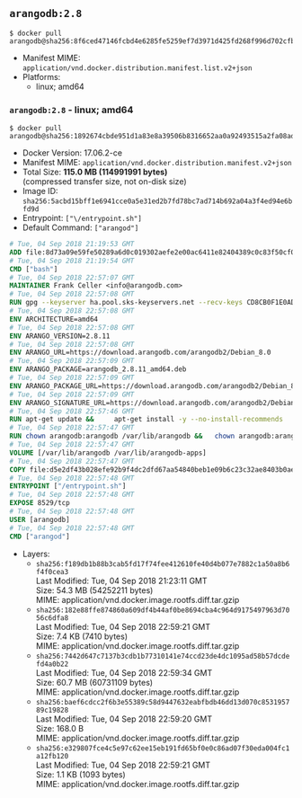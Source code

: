 ## `arangodb:2.8`

```console
$ docker pull arangodb@sha256:8f6ced47146fcbd4e6285fe5259ef7d3971d425fd268f996d702cfb3b11b2a9b
```

-	Manifest MIME: `application/vnd.docker.distribution.manifest.list.v2+json`
-	Platforms:
	-	linux; amd64

### `arangodb:2.8` - linux; amd64

```console
$ docker pull arangodb@sha256:1892674cbde951d1a83e8a39506b8316652aa0a92493515a2fa08ad37afc1925
```

-	Docker Version: 17.06.2-ce
-	Manifest MIME: `application/vnd.docker.distribution.manifest.v2+json`
-	Total Size: **115.0 MB (114991991 bytes)**  
	(compressed transfer size, not on-disk size)
-	Image ID: `sha256:5acbd15bff1e6941cce0a5e31ed2b7fd78bc7ad714b692a04a3f4ed94e6bfd9d`
-	Entrypoint: `["\/entrypoint.sh"]`
-	Default Command: `["arangod"]`

```dockerfile
# Tue, 04 Sep 2018 21:19:53 GMT
ADD file:8d73a09e59fe50289a6d0c019302aefe2e00ac6411e82404389c0c83f50cf08a in / 
# Tue, 04 Sep 2018 21:19:54 GMT
CMD ["bash"]
# Tue, 04 Sep 2018 22:57:07 GMT
MAINTAINER Frank Celler <info@arangodb.com>
# Tue, 04 Sep 2018 22:57:08 GMT
RUN gpg --keyserver ha.pool.sks-keyservers.net --recv-keys CD8CB0F1E0AD5B52E93F41E7EA93F5E56E751E9B
# Tue, 04 Sep 2018 22:57:08 GMT
ENV ARCHITECTURE=amd64
# Tue, 04 Sep 2018 22:57:08 GMT
ENV ARANGO_VERSION=2.8.11
# Tue, 04 Sep 2018 22:57:08 GMT
ENV ARANGO_URL=https://download.arangodb.com/arangodb2/Debian_8.0
# Tue, 04 Sep 2018 22:57:09 GMT
ENV ARANGO_PACKAGE=arangodb_2.8.11_amd64.deb
# Tue, 04 Sep 2018 22:57:09 GMT
ENV ARANGO_PACKAGE_URL=https://download.arangodb.com/arangodb2/Debian_8.0/amd64/arangodb_2.8.11_amd64.deb
# Tue, 04 Sep 2018 22:57:09 GMT
ENV ARANGO_SIGNATURE_URL=https://download.arangodb.com/arangodb2/Debian_8.0/amd64/arangodb_2.8.11_amd64.deb.asc
# Tue, 04 Sep 2018 22:57:46 GMT
RUN apt-get update &&     apt-get install -y --no-install-recommends         libgoogle-perftools4         ca-certificates         pwgen         wget     &&     rm -rf /var/lib/apt/lists/* &&     wget ${ARANGO_SIGNATURE_URL} &&           wget ${ARANGO_PACKAGE_URL} &&             gpg --verify ${ARANGO_PACKAGE}.asc &&     dpkg -i ${ARANGO_PACKAGE} &&     sed -ri         -e 's!127\.0\.0\.1!0.0.0.0!g'         -e 's!^(file\s*=).*!\1 -!'         -e 's!^#\s*uid\s*=.*!uid = arangodb!'         -e 's!^#\s*gid\s*=.*!gid = arangodb!'         /etc/arangodb/arangod.conf     &&     apt-get purge -y --auto-remove ca-certificates wget &&     rm -f ${ARANGO_PACKAGE}*
# Tue, 04 Sep 2018 22:57:47 GMT
RUN chown arangodb:arangodb /var/lib/arangodb &&   chown arangodb:arangodb /var/lib/arangodb-apps
# Tue, 04 Sep 2018 22:57:47 GMT
VOLUME [/var/lib/arangodb /var/lib/arangodb-apps]
# Tue, 04 Sep 2018 22:57:47 GMT
COPY file:d5e2df43b028efe92b9f4dc2dfd67aa54840beb1e09b6c23c32ae8403b0ae7e4 in /entrypoint.sh 
# Tue, 04 Sep 2018 22:57:48 GMT
ENTRYPOINT ["/entrypoint.sh"]
# Tue, 04 Sep 2018 22:57:48 GMT
EXPOSE 8529/tcp
# Tue, 04 Sep 2018 22:57:48 GMT
USER [arangodb]
# Tue, 04 Sep 2018 22:57:48 GMT
CMD ["arangod"]
```

-	Layers:
	-	`sha256:f189db1b88b3cab5fd17f74fee412610fe40d4b077e7882c1a50a8b6f4f0cea3`  
		Last Modified: Tue, 04 Sep 2018 21:23:11 GMT  
		Size: 54.3 MB (54252211 bytes)  
		MIME: application/vnd.docker.image.rootfs.diff.tar.gzip
	-	`sha256:182e88ffe874860a609df4b44af0be8694cba4c964d9175497963d7056c6dfa8`  
		Last Modified: Tue, 04 Sep 2018 22:59:21 GMT  
		Size: 7.4 KB (7410 bytes)  
		MIME: application/vnd.docker.image.rootfs.diff.tar.gzip
	-	`sha256:7442d647c7137b3cdb1b77310141e74ccd23de4dc1095ad58b57dcdefd4a0b22`  
		Last Modified: Tue, 04 Sep 2018 22:59:34 GMT  
		Size: 60.7 MB (60731109 bytes)  
		MIME: application/vnd.docker.image.rootfs.diff.tar.gzip
	-	`sha256:baef6cdcc2f6b3e55389c58d9447632eabfbdb46dd13d070c853195789c19828`  
		Last Modified: Tue, 04 Sep 2018 22:59:20 GMT  
		Size: 168.0 B  
		MIME: application/vnd.docker.image.rootfs.diff.tar.gzip
	-	`sha256:e329807fce4c5e97c62ee15eb191fd65bf0e0c86ad07f30eda004fc1a12fb120`  
		Last Modified: Tue, 04 Sep 2018 22:59:21 GMT  
		Size: 1.1 KB (1093 bytes)  
		MIME: application/vnd.docker.image.rootfs.diff.tar.gzip
